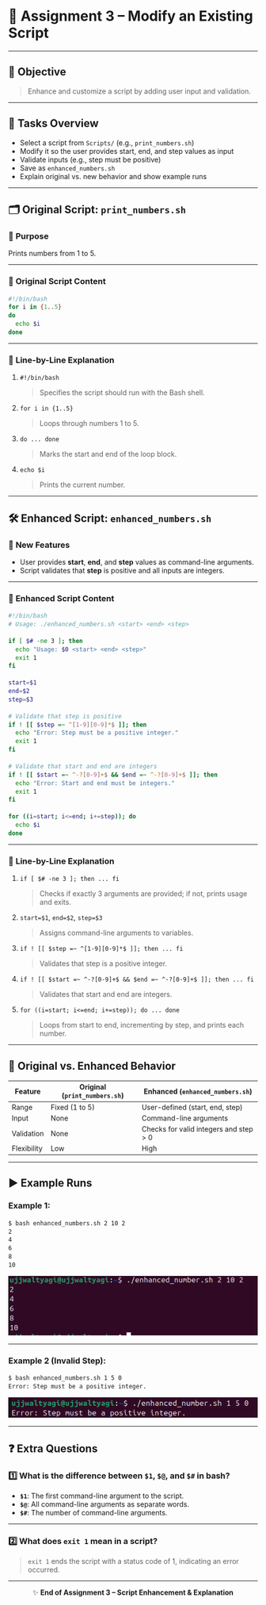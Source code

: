 # 📝 **Assignment 3 – Modify an Existing Script**

---

## 🎯 **Objective**
> Enhance and customize a script by adding user input and validation.

---

## 🚦 **Tasks Overview**
- Select a script from `Scripts/` (e.g., `print_numbers.sh`)
- Modify it so the user provides start, end, and step values as input
- Validate inputs (e.g., step must be positive)
- Save as `enhanced_numbers.sh`
- Explain original vs. new behavior and show example runs

---

## 🗂️ **Original Script: `print_numbers.sh`**

### 📄 **Purpose**
Prints numbers from 1 to 5.

---

### 🧩 **Original Script Content**
```bash
#!/bin/bash
for i in {1..5}
do
  echo $i
done
```

---

### 📝 **Line-by-Line Explanation**
1. `#!/bin/bash`  
   > Specifies the script should run with the Bash shell.
2. `for i in {1..5}`  
   > Loops through numbers 1 to 5.
3. `do ... done`  
   > Marks the start and end of the loop block.
4. `echo $i`  
   > Prints the current number.

---

## 🛠️ **Enhanced Script: `enhanced_numbers.sh`**

### 📄 **New Features**
- User provides **start**, **end**, and **step** values as command-line arguments.
- Script validates that **step** is positive and all inputs are integers.

---

### 🧩 **Enhanced Script Content**
```bash
#!/bin/bash
# Usage: ./enhanced_numbers.sh <start> <end> <step>

if [ $# -ne 3 ]; then
  echo "Usage: $0 <start> <end> <step>"
  exit 1
fi

start=$1
end=$2
step=$3

# Validate that step is positive
if ! [[ $step =~ ^[1-9][0-9]*$ ]]; then
  echo "Error: Step must be a positive integer."
  exit 1
fi

# Validate that start and end are integers
if ! [[ $start =~ ^-?[0-9]+$ && $end =~ ^-?[0-9]+$ ]]; then
  echo "Error: Start and end must be integers."
  exit 1
fi

for ((i=start; i<=end; i+=step)); do
  echo $i
done
```

---

### 📝 **Line-by-Line Explanation**
1. `if [ $# -ne 3 ]; then ... fi`  
   > Checks if exactly 3 arguments are provided; if not, prints usage and exits.
2. `start=$1`, `end=$2`, `step=$3`  
   > Assigns command-line arguments to variables.
3. `if ! [[ $step =~ ^[1-9][0-9]*$ ]]; then ... fi`  
   > Validates that step is a positive integer.
4. `if ! [[ $start =~ ^-?[0-9]+$ && $end =~ ^-?[0-9]+$ ]]; then ... fi`  
   > Validates that start and end are integers.
5. `for ((i=start; i<=end; i+=step)); do ... done`  
   > Loops from start to end, incrementing by step, and prints each number.

---

## 🔄 **Original vs. Enhanced Behavior**

| Feature                | Original (`print_numbers.sh`) | Enhanced (`enhanced_numbers.sh`)         |
|------------------------|-------------------------------|------------------------------------------|
| Range                  | Fixed (1 to 5)                | User-defined (start, end, step)          |
| Input                  | None                          | Command-line arguments                   |
| Validation             | None                          | Checks for valid integers and step > 0   |
| Flexibility            | Low                           | High                                     |

---

## ▶️ **Example Runs**

### **Example 1:**
```bash
$ bash enhanced_numbers.sh 2 10 2
2
4
6
8
10
```
![Example 1 Output](../images/2025-09-10-17-16-23.png)

---

### **Example 2 (Invalid Step):**
```bash
$ bash enhanced_numbers.sh 1 5 0
Error: Step must be a positive integer.
```
![Example 2 Output](../images/2025-09-10-17-17-39.png)

---

## ❓ **Extra Questions**

### 1️⃣ What is the difference between `$1`, `$@`, and `$#` in bash?
- **`$1`**: The first command-line argument to the script.
- **`$@`**: All command-line arguments as separate words.
- **`$#`**: The number of command-line arguments.

---

### 2️⃣ What does `exit 1` mean in a script?
> `exit 1` ends the script with a status code of 1, indicating an error occurred.

---

<div align="center">

✨ **End of Assignment 3 – Script Enhancement & Explanation**